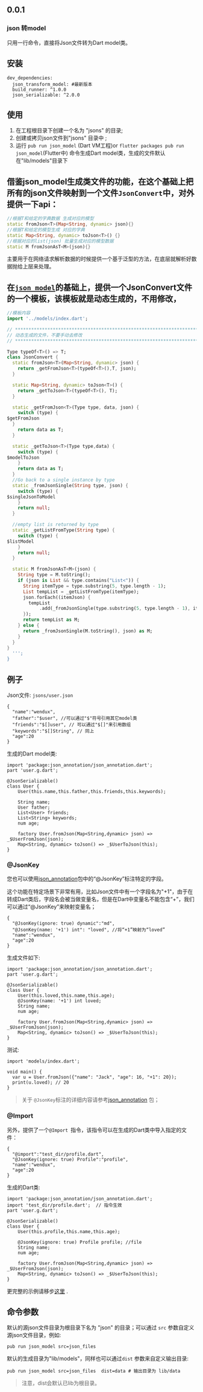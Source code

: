 ## 0.0.1
### json 转model


只用一行命令，直接将Json文件转为Dart model类。

## 安装

```
dev_dependencies: 
  json_transform_model: #最新版本
  build_runner: ^1.0.0
  json_serializable: ^2.0.0
```



## 使用

1. 在工程根目录下创建一个名为 "jsons" 的目录;
2. 创建或拷贝json文件到"jsons" 目录中 ;
3. 运行 `pub run json_model` (Dart VM工程)or `flutter packages pub run json_model`(Flutter中) 命令生成Dart model类，生成的文件默认在"lib/models"目录下



## 借鉴json_model生成类文件的功能，在这个基础上把所有的json文件映射到一个文件`JsonConvert`中，对外提供一下api：

```dart
//根据T和给定的字典数据 生成对应的模型
static fromJson<T>(Map<String, dynamic> json){}
//根据T和给定的模型生成 对应的字典
static Map<String, dynamic> toJson<T>() {}
//根据对应的list(json) 批量生成对应的模型数据
static M fromJsonAsT<M>(json){}
```

主要用于在网络请求解析数据的时候提供一个基于泛型的方法，在底层就解析好数据抛给上层来处理。



## 在[`json_model`](https://pub.dev/packages/json_model)的基础上，提供一个JsonConvert文件的一个模板，该模板就是动态生成的，不用修改，

```dart
//模板内容
import '../models/index.dart';

// **************************************************************************
// 动态生成的文件，不要手动去修改
// **************************************************************************

Type typeOf<T>() => T;
class JsonConvert {
  static fromJson<T>(Map<String, dynamic> json) {
    return _getFromJson<T>(typeOf<T>(),T, json);
  }

  static Map<String, dynamic> toJson<T>() {
    return _getToJson<T>(typeOf<T>(), T);
  }

  static _getFromJson<T>(Type type, data, json) {
    switch (type) {
$getFromJson
  }
    return data as T;
  }

  static _getToJson<T>(Type type,data) {
    switch (type) {
$modelToJson
    }
    return data as T;
  }
  //Go back to a single instance by type
  static _fromJsonSingle(String type, json) {
    switch (type) {
$singleJsonToModel
    }
    return null;
  }

  //empty list is returned by type
  static _getListFromType(String type) {
    switch (type) {
$listModel
    }
    return null;
  }

  static M fromJsonAsT<M>(json) {
    String type = M.toString();
    if (json is List && type.contains("List<")) {
      String itemType = type.substring(5, type.length - 1);
      List tempList = _getListFromType(itemType);
      json.forEach((itemJson) {
        tempList
            .add(_fromJsonSingle(type.substring(5, type.length - 1), itemJson));
      });
      return tempList as M;
    } else {
      return _fromJsonSingle(M.toString(), json) as M;
    }
  }
}
  ''';
}
```



## 例子

Json文件: `jsons/user.json`

```
{
  "name":"wendux",
  "father":"$user", //可以通过"$"符号引用其它model类
  "friends":"$[]user", // 可以通过"$[]"来引用数组
  "keywords":"$[]String", // 同上
  "age":20
}
```

生成的Dart model类:

```
import 'package:json_annotation/json_annotation.dart';
part 'user.g.dart';

@JsonSerializable()
class User {
    User(this.name,this.father,this.friends,this.keywords);
    
    String name;
    User father;
    List<User> friends;
    List<String> keywords;
    num age;
    
    factory User.fromJson(Map<String,dynamic> json) => _$UserFromJson(json);
    Map<String, dynamic> toJson() => _$UserToJson(this);
}
```

### @JsonKey

您也可以使用[json_annotation](https://pub.dev/packages/json_annotation)包中的“@JsonKey”标注特定的字段。

这个功能在特定场景下非常有用，比如Json文件中有一个字段名为"+1"，由于在转成Dart类后，字段名会被当做变量名，但是在Dart中变量名不能包含“+”，我们可以通过“@JsonKey”来映射变量名；

```
{
  "@JsonKey(ignore: true) dynamic":"md",
  "@JsonKey(name: '+1') int": "loved", //将“+1”映射为“loved”
  "name":"wendux",
  "age":20
}
```

生成文件如下:

```
import 'package:json_annotation/json_annotation.dart';
part 'user.g.dart';

@JsonSerializable()
class User {
    User(this.loved,this.name,this.age);
    @JsonKey(name: '+1') int loved;
    String name;
    num age;
    
    factory User.fromJson(Map<String,dynamic> json) => _$UserFromJson(json);
    Map<String, dynamic> toJson() => _$UserToJson(this);
}
```

测试:

```
import 'models/index.dart';

void main() {
  var u = User.fromJson({"name": "Jack", "age": 16, "+1": 20});
  print(u.loved); // 20
}
```

> 关于 `@JsonKey`标注的详细内容请参考[json_annotation](https://pub.dev/packages/json_annotation) 包；

### @Import

另外，提供了一个`@Import `指令，该指令可以在生成的Dart类中导入指定的文件：

```
{
  "@import":"test_dir/profile.dart",
  "@JsonKey(ignore: true) Profile":"profile",
  "name":"wendux",
  "age":20
}
```

生成的Dart类:

```
import 'package:json_annotation/json_annotation.dart';
import 'test_dir/profile.dart';  // 指令生效
part 'user.g.dart';

@JsonSerializable()
class User {
    User(this.profile,this.name,this.age);

    @JsonKey(ignore: true) Profile profile; //file
    String name;
    num age;
    
    factory User.fromJson(Map<String,dynamic> json) => _$UserFromJson(json);
    Map<String, dynamic> toJson() => _$UserToJson(this);
}
```

更完整的示例请移步[这里](https://github.com/flutterchina/json_model/tree/master/example) .

## 命令参数

默认的源json文件目录为根目录下名为 "json" 的目录；可以通过 `src` 参数自定义源json文件目录，例如:

```
pub run json_model src=json_files 
```

默认的生成目录为"lib/models"，同样也可以通过`dist` 参数来自定义输出目录:

```
pub run json_model src=json_files  dist=data # 输出目录为 lib/data
```

> 注意，dist会默认已lib为根目录。

##
